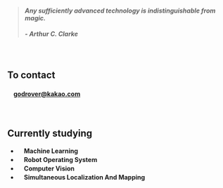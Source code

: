 > #### *Any sufficiently advanced technology is indistinguishable from magic.*
> ##### - Arthur C. Clarke

　

## **To contact**
#### 　[godrover@kakao.com](mailto:godrover@kakao.com)

　

## **Currently studying**

- 　**Machine Learning**
- 　**Robot Operating System**
- 　**Computer Vision**
- 　**Simultaneous Localization And Mapping**

